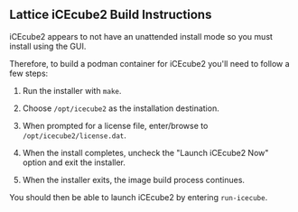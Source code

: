  Lattice iCEcube2 Build Instructions
 -----------------------------------
 
 iCEcube2 appears to not have an unattended install mode so you must install using the GUI.
 
 Therefore, to build a podman container for iCEcube2 you'll need to follow a few steps:
 
 1) Run the installer with `make`. 
 
 2) Choose `/opt/icecube2` as the installation destination.
 
 3) When prompted for a license file, enter/browse to `/opt/icecube2/license.dat`.
 
 4) When the install completes, uncheck the "Launch iCEcube2 Now" option and exit the installer.
 
 5) When the installer exits, the image build process continues.
 
 You should then be able to launch iCEcube2 by entering `run-icecube`.
